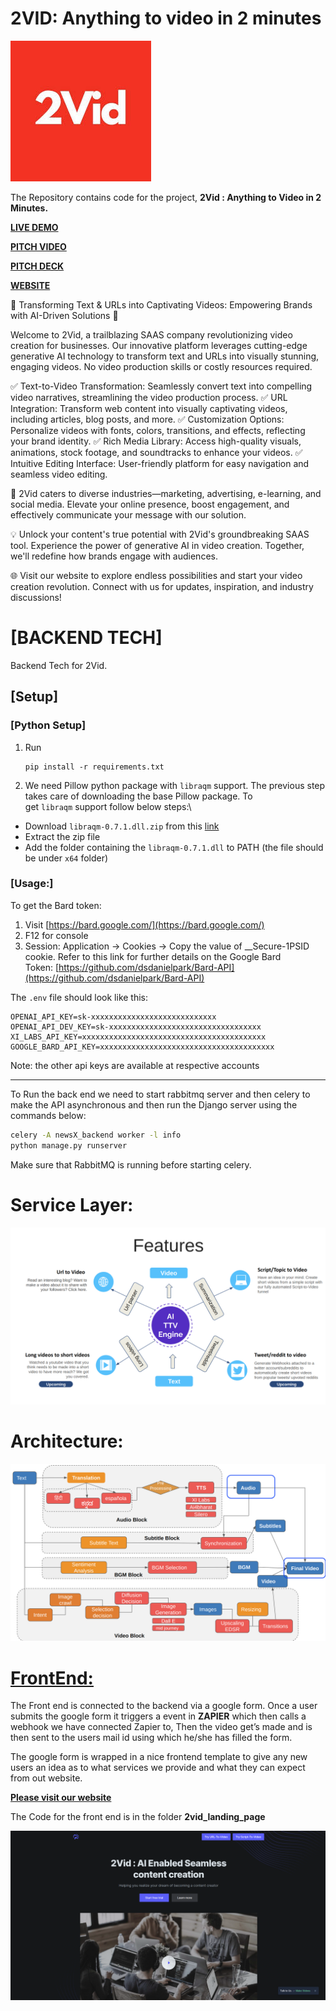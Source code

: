# 2VID: Anything to video in 2 minutes

![Untitled](2VID%20Anything%20to%20video%20in%202%20minutes%20220c16266fa24a7fa6b7276cb55de20e/Untitled.png)

The Repository contains code for the project, **2Vid : Anything to Video in 2 Minutes.** 

**[LIVE DEMO](https://youtu.be/SUKkVR4JrJo)** 

**[PITCH VIDEO](https://www.youtube.com/watch?v=rBAGyoePz6Y)** 

[**PITCH DECK**](https://docs.google.com/presentation/d/1SRl3G7AIyInN25L9SUrRlYH8J-2m4H26ehlXtSbG2eQ/edit?usp=sharing)


[**WEBSITE**](https://2vid.tech/)

🎥 Transforming Text & URLs into Captivating Videos: Empowering Brands with AI-Driven Solutions 🚀

Welcome to 2Vid, a trailblazing SAAS company revolutionizing video creation for businesses. Our innovative platform leverages cutting-edge generative AI technology to transform text and URLs into visually stunning, engaging videos. No video production skills or costly resources required.

✅ Text-to-Video Transformation: Seamlessly convert text into compelling video narratives, streamlining the video production process.
✅ URL Integration: Transform web content into visually captivating videos, including articles, blog posts, and more.
✅ Customization Options: Personalize videos with fonts, colors, transitions, and effects, reflecting your brand identity.
✅ Rich Media Library: Access high-quality visuals, animations, stock footage, and soundtracks to enhance your videos.
✅ Intuitive Editing Interface: User-friendly platform for easy navigation and seamless video editing.

🎯 2Vid caters to diverse industries—marketing, advertising, e-learning, and social media. Elevate your online presence, boost engagement, and effectively communicate your message with our solution.

💡 Unlock your content's true potential with 2Vid's groundbreaking SAAS tool. Experience the power of generative AI in video creation. Together, we'll redefine how brands engage with audiences.

🌐 Visit our website to explore endless possibilities and start your video creation revolution. Connect with us for updates, inspiration, and industry discussions!

# [BACKEND TECH]

Backend Tech for 2Vid. 

## [Setup]

### [Python Setup]

1. Run
    
    ```
    pip install -r requirements.txt
    
    ```
    
2. We need Pillow python package with `libraqm` support. The previous step takes care of downloading the base Pillow package. To get `libraqm` support follow below steps:\
- Download `libraqm‑0.7.1.dll.zip` from this [link](https://www.lfd.uci.edu/~gohlke/pythonlibs/#pillow)
- Extract the zip file
- Add the folder containing the `libraqm‑0.7.1.dll` to PATH (the file should be under `x64` folder)

### [Usage:]

To get the Bard token:

1. Visit [https://bard.google.com/](https://bard.google.com/)
2. F12 for console
3. Session: Application → Cookies → Copy the value of __Secure-1PSID cookie. Refer to this link for further details on the Google Bard Token: [https://github.com/dsdanielpark/Bard-API](https://github.com/dsdanielpark/Bard-API)

The `.env` file should look like this:

```
OPENAI_API_KEY=sk-xxxxxxxxxxxxxxxxxxxxxxxxxxxx
OPENAI_API_DEV_KEY=sk-xxxxxxxxxxxxxxxxxxxxxxxxxxxxxxxxxx
XI_LABS_API_KEY=xxxxxxxxxxxxxxxxxxxxxxxxxxxxxxxxxxxxxxxxx
GOOGLE_BARD_API_KEY=xxxxxxxxxxxxxxxxxxxxxxxxxxxxxxxxxxxxxxx

```

Note: the other api keys are available at respective accounts

---

To Run the back end we need to start rabbitmq server and then celery to make the API asynchronous and then run the Django server using the commands below:

```bash
celery -A newsX_backend worker -l info
python manage.py runserver
```

Make sure that RabbitMQ is running before starting celery.

# Service Layer:

![Screenshot from 2023-09-24 18-25-41.png](2VID%20Anything%20to%20video%20in%202%20minutes%20220c16266fa24a7fa6b7276cb55de20e/Screenshot_from_2023-09-24_18-25-41.png)

# Architecture:

![Screenshot from 2023-09-24 18-25-56.png](2VID%20Anything%20to%20video%20in%202%20minutes%20220c16266fa24a7fa6b7276cb55de20e/Screenshot_from_2023-09-24_18-25-56.png)

# [FrontEnd:](https://2vid.tech/)

The Front end is connected to the backend via a google form. Once a user submits the google form it triggers a event in **ZAPIER** which then calls a webhook we have connected Zapier to, Then the video get’s made and is then sent to the users mail id using which he/she has filled the form. 

The google form is wrapped in a nice frontend template to give any new users an idea as to what services we provide and what they can expect from out website. 

**[Please visit our website](https://2vid.tech/)** 

The Code for the front end is in the folder **2vid_landing_page**

![Screenshot from 2023-09-24 18-56-42.png](2VID%20Anything%20to%20video%20in%202%20minutes%20220c16266fa24a7fa6b7276cb55de20e/Screenshot_from_2023-09-24_18-56-42.png)
